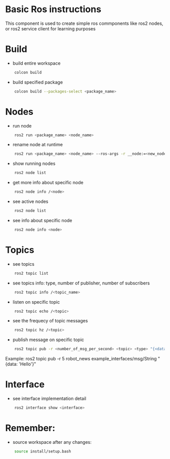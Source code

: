 # Basic Ros instructions
This component is used to create simple ros commponents like ros2 nodes, or ros2 service client for learning purposes

# Build
- build entire workspace
```bash 
    colcon build
```

- build specified package
```bash 
    colcon build --packages-select <package_name>
```

# Nodes
- run node 
```bash 
    ros2 run <package_name> <node_name>
```

- rename node at runtime 
```bash  
    ros2 run <package_name> <node_name> --ros-args -r __node:=<new_node_name>
```

- show running nodes
```bash 
    ros2 node list
```

- get more info about specific node
```bash 
    ros2 node info /<node>
```

- see active nodes
```bash 
    ros2 node list
```

- see info about specific node
```bash 
    ros2 node info <node>
```

# Topics
- see topics
```bash 
    ros2 topic list
```

- see topics info: type, number of publisher, number of subscribers
```bash 
    ros2 topic info /<topic_name>
```

- listen on specific topic
```bash 
    ros2 topic echo /<topic>
```

- see the frequecy of topic messages
```bash 
    ros2 topic hz /<topic>
```

- publish message on specific topic
```bash 
    ros2 topic pub -r <number_of_msg_per_second> <topic> <type> "{<data_field>: <data>}"
```
Example: ros2 topic pub -r 5 robot_news example_interfaces/msg/String  "{data: 'Hello'}"

# Interface
- see interface implementation detail
```bash 
    ros2 interface show <interface>
```

# Remember:
- source workspace after any changes:
```bash
    source install/setup.bash
```